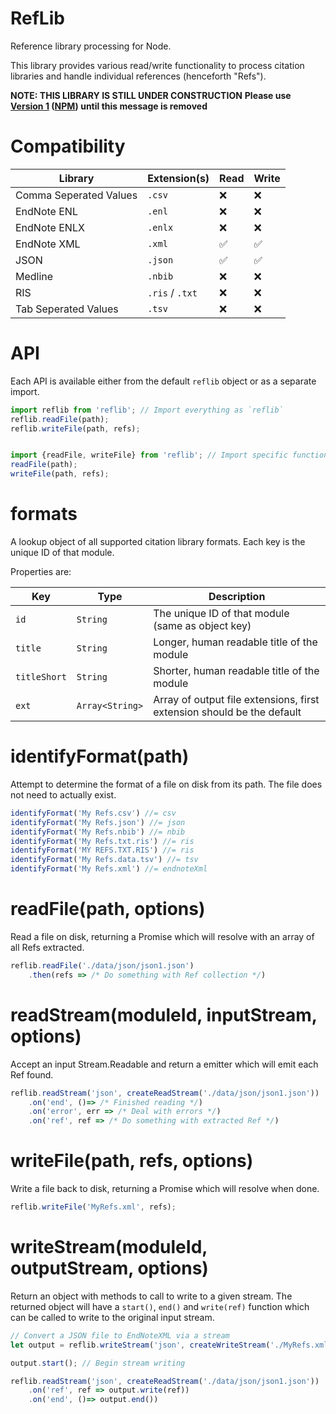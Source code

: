 RefLib
======
Reference library processing for Node.

This library provides various read/write functionality to process citation libraries and handle individual references (henceforth "Refs").

**NOTE: THIS LIBRARY IS STILL UNDER CONSTRUCTION**
**Please use [Version 1](https://github.com/hash-bang/Reflib-Node) ([NPM](https://www.npmjs.com/package/reflib)) until this message is removed**


Compatibility
=============

| Library                | Extension(s)    | Read               | Write              |
|------------------------|-----------------|--------------------|--------------------|
| Comma Seperated Values | `.csv`          | :x:                | :x:                |
| EndNote ENL            | `.enl`          | :x:                | :x:                |
| EndNote ENLX           | `.enlx`         | :x:                | :x:                |
| EndNote XML            | `.xml`          | :white_check_mark: | :white_check_mark: |
| JSON                   | `.json`         | :white_check_mark: | :white_check_mark: |
| Medline                | `.nbib`         | :x:                | :x:                |
| RIS                    | `.ris` / `.txt` | :x:                | :x:                |
| Tab Seperated Values   | `.tsv`          | :x:                | :x:                |



API
===
Each API is available either from the default `reflib` object or as a separate import.


```javascript
import reflib from 'reflib'; // Import everything as `reflib`
reflib.readFile(path);
reflib.writeFile(path, refs);


import {readFile, writeFile} from 'reflib'; // Import specific functions
readFile(path);
writeFile(path, refs);
```


formats
=======
A lookup object of all supported citation library formats.
Each key is the unique ID of that module.

Properties are:

| Key          | Type            | Description                                                            |
|--------------|-----------------|------------------------------------------------------------------------|
| `id`         | `String`        | The unique ID of that module (same as object key)                      |
| `title`      | `String`        | Longer, human readable title of the module                             |
| `titleShort` | `String`        | Shorter, human readable title of the module                            |
| `ext`        | `Array<String>` | Array of output file extensions, first extension should be the default |


identifyFormat(path)
====================
Attempt to determine the format of a file on disk from its path. The file does not need to actually exist.

```javascript
identifyFormat('My Refs.csv') //= csv
identifyFormat('My Refs.json') //= json
identifyFormat('My Refs.nbib') //= nbib
identifyFormat('My Refs.txt.ris') //= ris
identifyFormat('MY REFS.TXT.RIS') //= ris
identifyFormat('My Refs.data.tsv') //= tsv
identifyFormat('My Refs.xml') //= endnoteXml
```


readFile(path, options)
=======================
Read a file on disk, returning a Promise which will resolve with an array of all Refs extracted.

```javascript
reflib.readFile('./data/json/json1.json')
	.then(refs => /* Do something with Ref collection */)
```


readStream(moduleId, inputStream, options)
==========================================
Accept an input Stream.Readable and return a emitter which will emit each Ref found.

```javascript
reflib.readStream('json', createReadStream('./data/json/json1.json'))
	.on('end', ()=> /* Finished reading */)
	.on('error', err => /* Deal with errors */)
	.on('ref', ref => /* Do something with extracted Ref */)
```


writeFile(path, refs, options)
==============================
Write a file back to disk, returning a Promise which will resolve when done.

```javascript
reflib.writeFile('MyRefs.xml', refs);
```


writeStream(moduleId, outputStream, options)
============================================
Return an object with methods to call to write to a given stream.
The returned object will have a `start()`, `end()` and `write(ref)` function which can be called to write to the original input stream.

```javascript
// Convert a JSON file to EndNoteXML via a stream
let output = reflib.writeStream('json', createWriteStream('./MyRefs.xml'));

output.start(); // Begin stream writing

reflib.readStream('json', createReadStream('./data/json/json1.json'))
	.on('ref', ref => output.write(ref))
	.on('end', ()=> output.end())
```
